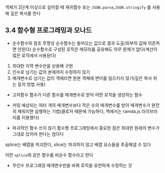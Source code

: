 객체가 2단계 이상으로 깊어질 때 재귀함수 또는 `JSON.parse`,`JSON.stringify` 를 사용해 깊은 복사를 한다

## 3.4 함수형 프로그래밍과 모나드
* 순수함수와 참조 투명성
순수함수는 들어오는 값으로 결과 도출(외부의 값에 의존하면 안된다)
순수함수로 구성된 로직은 메모리를 공유해도 아무 문제가 없다(계산이 많은 로직에서 사용된다)

1. 최대한 지역 변수만을 삳용해 구현
2. 인수로 넘기는 값의 본체까지 수정하지 않기
3. 매개변수로 넘기는 값이 객체라면 원본 객체에 변이를 일으키지 않기(깊은 복사 하는 등의 방법 사용)

* 고차함수
함수가 다른 함수를 매개변수로 받아 어떤 로직을 생성하는 함수


* 커링
예상되는 여러 개의 매개변수보다 적은 수의 매개변수를 받아 매개변수가 완전히 채워지면 실행하는 기법(클로저 때문에 가능하다, 책에서는 ramda.js 라이브러리를 이용했다)

* 파괴적인 함수 쓰지 않기
함수형 프로그래밍에서 중요한 점은 최대한 원래의 변수가 그대로 있어야 한다는 점이다

splice는 배열을 파괴한다, slice는 파괴하지 않고 배열 요소들을 추출해낼 수 있다

이런 `splice`와 같은 함수를 비순수 함수라고 한다

* 무인수 프로그래밍
매개변수만을 바꿔 로직을 유연하게 수정하는 것

